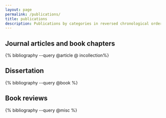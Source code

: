 ```yaml
---
layout: page
permalink: /publications/
title: publications
description: Publications by categories in reversed chronological order. Generated by jekyll-scholar.
---
```


Journal articles and book chapters
-----------------

{% bibliography --query @article  @ incollection%}

Dissertation
---------------
{% bibliography --query @book %}

Book reviews
-----------------
{% bibliography --query @misc %}

